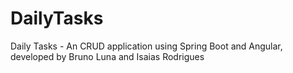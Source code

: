 # DailyTasks
Daily Tasks - An CRUD application using Spring Boot and Angular, developed by Bruno Luna and Isaias Rodrigues
